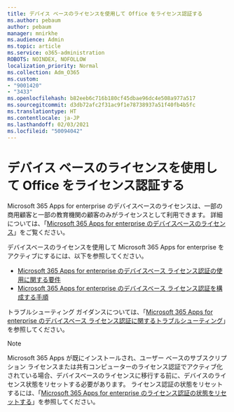 ```yaml
---
title: デバイス ベースのライセンスを使用して Office をライセンス認証する
ms.author: pebaum
author: pebaum
manager: mnirkhe
ms.audience: Admin
ms.topic: article
ms.service: o365-administration
ROBOTS: NOINDEX, NOFOLLOW
localization_priority: Normal
ms.collection: Adm_O365
ms.custom:
- "9001420"
- "3433"
ms.openlocfilehash: b82eeb6c716b180cf45dbae96dc4e508a977a517
ms.sourcegitcommit: d3db72afc2f31ac9f1e78738937a51f40fb4b5fc
ms.translationtype: HT
ms.contentlocale: ja-JP
ms.lasthandoff: 02/03/2021
ms.locfileid: "50094042"
---
```

# <a name="activating-office-using-device-based-licensing"></a>デバイス ベースのライセンスを使用して Office をライセンス認証する

Microsoft 365 Apps for enterprise のデバイスベースのライセンスは、一部の商用顧客と一部の教育機関の顧客のみがライセンスとして利用できます。 詳細については、「[Microsoft 365 Apps for enterprise のデバイスベースのライセンス](https://docs.microsoft.com/deployoffice/device-based-licensing)」をご覧ください。

デバイスベースのライセンスを使用して Microsoft 365 Apps for enterprise をアクティブにするには、以下を参照してください。

- [Microsoft 365 Apps for enterprise のデバイスベース ライセンス認証の使用に関する要件](https://docs.microsoft.com/deployoffice/device-based-licensing#requirements-for-using-device-based-licensing-for-microsoft-365-apps-for-enterprise)
- [Microsoft 365 Apps for enterprise のデバイスベース ライセンス認証を構成する手順](https://docs.microsoft.com/deployoffice/device-based-licensing#steps-to-configure-device-based-licensing-for-microsoft-365-apps-for-enterprise)

トラブルシューティング ガイダンスについては、「[Microsoft 365 Apps for enterprise のデバイスベース ライセンス認証に関するトラブルシューティング](https://docs.microsoft.com/deployoffice/device-based-licensing#troubleshoot-device-based-licensing-for-microsoft-365-apps-for-enterprise)」を参照してください。

> [!NOTE]
> Microsoft 365 Apps が既にインストールされ、ユーザー ベースのサブスクリプション ライセンスまたは共有コンピューターのライセンス認証でアクティブ化されている場合、デバイスベースのライセンスに移行する前に、デバイスのライセンス状態をリセットする必要があります。 ライセンス認証の状態をリセットするには、「[Microsoft 365 Apps for enterprise のライセンス認証の状態をリセットする](https://docs.microsoft.com/office/troubleshoot/activation/reset-office-365-proplus-activation-state)」を参照してください。
